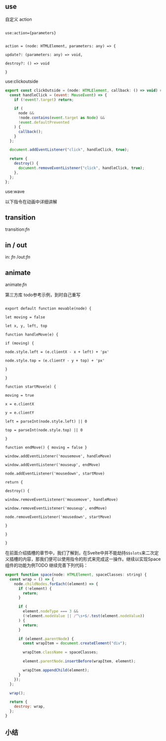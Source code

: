 ## use

  自定义 action

```

use:action={parameters}

```

  

```

action = (node: HTMLElement, parameters: any) => {

update?: (parameters: any) => void,

destroy?: () => void

}

```

  

use:clickoutside

```javascript
export const clickOutside = (node: HTMLElement, callback: () => void) => {
  const handleClick = (event: MouseEvent) => {
    if (!event?.target) return;

    if (
      node &&
      !node.contains(event.target as Node) &&
      !event.defaultPrevented
    ) {
      callback();
    }
  };

  document.addEventListener("click", handleClick, true);

  return {
    destroy() {
      document.removeEventListener("click", handleClick, true);
    },
  };
};
```

  

use:wave

  

以下指令在动画中详细讲解

  
## transition

transition:*fn*

  
## in / out

in: *fn* /out:*fn*

  
## animate

animate:*fn*

  
  



  

第三方库 todo参考示例，到时自己重写

```

export default function movable(node) {

let moving = false

let x, y, left, top

function handleMove(e) {

if (moving) {

node.style.left = (e.clientX - x + left) + 'px'

node.style.top = (e.clientY - y + top) + 'px'

}

}

function startMove(e) {

moving = true

x = e.clientX

y = e.clientY

left = parseInt(node.style.left) || 0

top = parseInt(node.style.top) || 0

}

function endMove() { moving = false }

window.addEventListener('mousemove', handleMove)

window.addEventListener('mouseup', endMove)

node.addEventListener('mousedown', startMove)

return {

destroy() {

window.removeEventListener('mousemove', handleMove)

window.removeEventListener('mouseup', endMove)

node.removeEventListener('mousedown', startMove)

}

}

}

```

  
  
在前面介绍插槽的章节中，我们了解到，在Svelte中并不能劫持`$$slots`来二次定义插槽的内容，那我们便可以使用指令的形式来完成这一操作。继续以实现Space组件的功能为例TODO 继续完善下列代码：
```javascript
export function space(node: HTMLElement, spaceClasses: string) {
  const wrap = () => {
    node.childNodes.forEach((element) => {
      if (!element) {
        return;
      }

      if (
        element.nodeType === 3 &&
        (!element.nodeValue || /^\s+$/.test(element.nodeValue))
      ) {
        return;
      }

      if (element.parentNode) {
        const wrapItem = document.createElement("div");

        wrapItem.className = spaceClasses;

        element.parentNode.insertBefore(wrapItem, element);

        wrapItem.appendChild(element);
      }
    });
  };

  wrap();

  return {
    destroy: wrap,
  };
}
```

## 小结